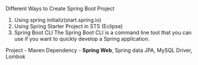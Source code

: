 Different Ways to Create Spring Boot Project
1. Using spring initializ(start.spring.io)
2. Using Spring Starter Project in STS (Eclipse)
3. Spring Boot CLI
The Spring Boot CLI is a command line tool that you can use if you
want to quickly develop a Spring application.

Project - Maven
Dependency - **Spring Web**, Spring data JPA, MySQL Driver, Lombok





